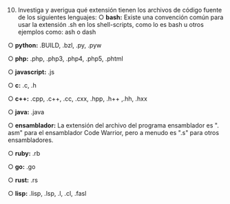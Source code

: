 10. Investiga y averigua qué extensión tienen los archivos de código fuente de los
siguientes lenguajes:
○ **bash:**
Existe una convención común para usar la extensión .sh en los shell-scripts, como lo es bash u otros ejemplos como: ash o dash

○ **python:**
.BUILD, .bzl, .py, .pyw

○ **php:**
.php, .php3, .php4, .php5, .phtml

○ **javascript:**
.js

○ **c:**
.c, .h

○ **c++:**
.cpp, .c++, .cc, .cxx, .hpp, .h++ ,.hh, .hxx

○ **java:**
.java

○ **ensamblador:**
La extensión del archivo del programa ensamblador es ". asm" para el ensamblador Code Warrior, pero a menudo es ".s" para otros ensambladores.


○ **ruby:**
.rb

○ **go:**
.go

○ **rust:**
.rs

○ **lisp:**
.lisp, .lsp, .l, .cl, .fasl
